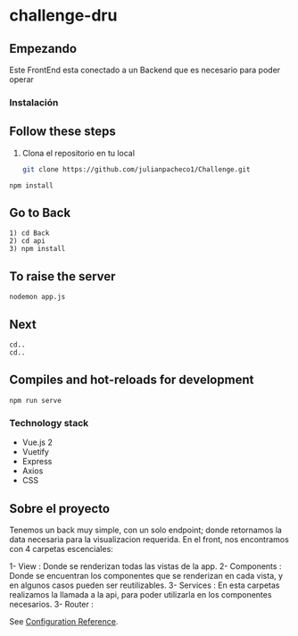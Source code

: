 # challenge-dru

## Empezando

Este FrontEnd esta conectado a un Backend que es necesario para poder operar

### Instalación

## Follow these steps

1. Clona el repositorio en tu local
   ```sh
   git clone https://github.com/julianpacheco1/Challenge.git
   ```

```
npm install
```

## Go to Back

```
1) cd Back
2) cd api
3) npm install
```

## To raise the server

```
nodemon app.js
```
## Next
```
cd..
cd..
```

## Compiles and hot-reloads for development

```
npm run serve
```

### Technology stack

- Vue.js 2
- Vuetify
- Express
- Axios
- CSS


## Sobre el proyecto

Tenemos un back muy simple, con un solo endpoint; donde retornamos la data necesaria para la visualizacion requerida.
En el front, nos encontramos con 4 carpetas escenciales:

1- View : Donde se renderizan todas las vistas de la app.
2- Components : Donde se encuentran los componentes que se renderizan en cada vista, y en algunos casos pueden ser reutilizables.
3- Services : En esta carpetas realizamos la llamada a la api, para poder utilizarla en los componentes necesarios.
3- Router : 

See [Configuration Reference](https://cli.vuejs.org/config/).
